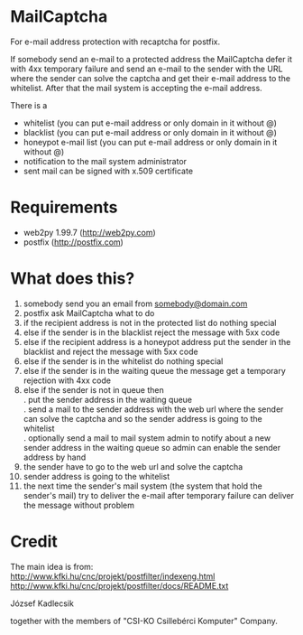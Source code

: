 MailCaptcha
===========

For e-mail address protection with recaptcha for postfix.

If somebody send an e-mail to a protected address the MailCaptcha
defer it with 4xx temporary failure and send an e-mail to the
sender with the URL where the sender can solve the captcha and get
their e-mail address to the whitelist. After that the mail system
is accepting the e-mail address.

There is a
* whitelist (you can put e-mail address or only domain in it without @)
* blacklist (you can put e-mail address or only domain in it without @)
* honeypot e-mail list (you can put e-mail address or only domain in it without @)
* notification to the mail system administrator
* sent mail can be signed with x.509 certificate

Requirements
============

* web2py 1.99.7 (http://web2py.com)
* postfix (http://postfix.com)

What does this?
===============

1. somebody send you an email from somebody@domain.com
2. postfix ask MailCaptcha what to do
 1. if the recipient address is not in the protected list do nothing special
 2. else if the sender is in the blacklist reject the message with 5xx code
 3. else if the recipient address is a honeypot address put the sender in the blacklist and reject the message with 5xx code
 4. else if the sender is in the whitelist do nothing special
 5. else if the sender is in the waiting queue the message get a temporary rejection with 4xx code
 6. else if the sender is not in queue then
   <br>. put the sender address in the waiting queue
   <br>. send a mail to the sender address with the web url where the sender can solve the captcha and so the sender address is going to the whitelist
   <br>. optionally send a mail to mail system admin to notify about a new sender address in the waiting queue so admin can enable the sender address by hand
3. the sender have to go to the web url and solve the captcha
4. sender address is going to the whitelist
5. the next time the sender's mail system (the system that hold the sender's mail) try to deliver the e-mail after temporary failure can deliver the message without problem

 

Credit
======

The main idea is from:
 http://www.kfki.hu/cnc/projekt/postfilter/indexeng.html
 http://www.kfki.hu/cnc/projekt/postfilter/docs/README.txt

 József Kadlecsik

 together with the members of "CSI-KO Csillebérci Komputer" Company.
